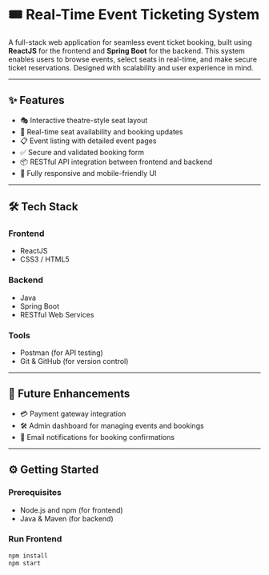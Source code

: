 # 🎟️ Real-Time Event Ticketing System

A full-stack web application for seamless event ticket booking, built using **ReactJS** for the frontend and **Spring Boot** for the backend. This system enables users to browse events, select seats in real-time, and make secure ticket reservations. Designed with scalability and user experience in mind.

---

## ✨ Features

- 🎭 Interactive theatre-style seat layout
- 🔄 Real-time seat availability and booking updates
- 📋 Event listing with detailed event pages
- ✅ Secure and validated booking form
- 📦 RESTful API integration between frontend and backend
- 📱 Fully responsive and mobile-friendly UI

---

## 🛠️ Tech Stack

### Frontend
- ReactJS
- CSS3 / HTML5

### Backend
- Java
- Spring Boot
- RESTful Web Services

### Tools
- Postman (for API testing)
- Git & GitHub (for version control)

---

## 🚧 Future Enhancements

- 💳 Payment gateway integration
- 🛠️ Admin dashboard for managing events and bookings
- 📧 Email notifications for booking confirmations


---

## ⚙️ Getting Started

### Prerequisites
- Node.js and npm (for frontend)
- Java & Maven (for backend)

### Run Frontend

```bash
npm install
npm start
